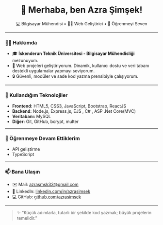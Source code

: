 <h1 align="center">👋 Merhaba, ben Azra Şimşek!</h1>

<p align="center">
  💻 Bilgisayar Mühendisi • 👩‍💻 Web Geliştirici • 🌱 Öğrenmeyi Seven
</p>

---

### 🧑‍💻 Hakkımda

- 🎓 **İskenderun Teknik Üniversitesi - Bilgisayar Mühendisliği** mezunuyum.  
- 🌟 Web projeleri geliştiriyorum. Dinamik, kullanıcı dostu ve veri tabanı destekli uygulamalar yapmayı seviyorum.  
- 🔒 Güvenli, modüler ve sade kod yazma prensibiyle çalışıyorum.

---

### 🚀 Kullandığım Teknolojiler

- **Frontend:** HTML5, CSS3, JavaScript, Bootstrap, ReactJS  
- **Backend:** Node.js, Express.js, EJS , C# , ASP .Net Core(MVC) 
- **Veritabanı:** MySQL  
- **Diğer:** Git, GitHub, bcrypt, multer

---

### 🧠 Öğrenmeye Devam Ettiklerim

- API geliştirme  
- TypeScript

---

### 📫 Bana Ulaşın

- ✉️ Mail: azrasmsk33@gmail.com 
- 💼 LinkedIn: [linkedin.com/in/azrasimsek](https://linkedin.com/in/azra-şimşek)  
- 💻 GitHub: [github.com/azrasimsek](https://github.com/azrasimsek)

---

> ✨ “Küçük adımlarla, tutarlı bir şekilde kod yazmak; büyük projelerin temelidir.”
